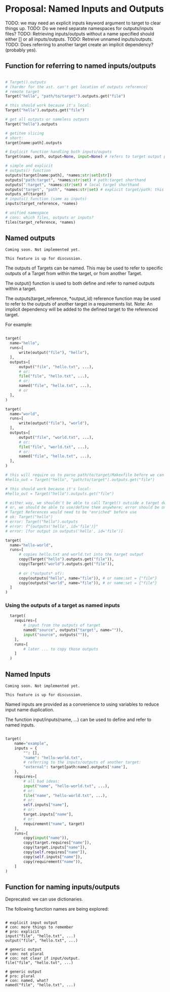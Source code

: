 # Proposal: Named Inputs and Outputs

TODO: we may need an explicit inputs keyword argument to target to clear things up.
TODO: Do we need separate namespaces for outputs/inputs files?
TODO: Retrieving inputs/outputs without a name specified should either [] or all inputs/outputs.
TODO: Retreive unnamed inputs/outputs.
TODO: Does referring to another target create an implicit dependency? (probably yes). 




## Function for referring to named inputs/outputs

```python

# Target().outputs 
# (harder for the ast. can't get location of outputs reference)
# remote target
Target("hello", "path/to/target").outputs.get("file")

# this should work because it's local:
Target("hello").outputs.get("file")

# get all outputs or nameless outputs
Target("hello").outputs

# getitem slicing
# short:
target[name:path].outputs

# Explicit function handling both inputs/ouputs
Target(name, path, output=None, input=None) # refers to target output path, or specific output

# simple and explicit
# outputs() function
outputs(target[name:path], *names:str|set[str])
outputs("path:target", *names:str|set) # path:target shorthand
outputs(":target", *names:str|set) # local target shorthand
outputs("target", "path", *names:str|set) # explicit target/path; this syntax won't work with the others.
outputs_of(target)
# inputs() function (same as inputs)
inputs(target_reference, *names)

# unified namespace
# cons: which files, outputs or inputs?
files(target_reference, *names)

```


## Named outputs

```{note}
Coming soon. Not implemented yet. 

This feature is up for discussion.
```

The outputs of Targets can be named.
This may be used to refer to specific outputs of a Target from within the target, or from another Target.

The output() function is used to both define and refer to named outputs within a target.

The outputs(target_reference, *output_id) reference function may be used to refer to the outputs of another target in a requirements list.
Note: An implicit dependency will be added to the defined target to the referenced target.

For example:

```python

target(
  name="hello",
  runs=[
      write(output("file"), "hello"),
  ],
  outputs=[
      output("file", "hello.txt", ...),
      # or:
      file("file", "hello.txt", ...),
      # or:
      named("file", "hello.txt", ...),
      # or
  ],
)

target(
  name="world",
  runs=[
      write(output("file"), "world"),
  ],
  outputs=[
      output("file", "world.txt", ...),
      # or:
      file("file", "world.txt", ...),
      # or:
      named("file", "hello.txt", ...),
  ],
)

# this will require us to parse path/to/target/Makexfile before we can continue: 
#hello_out = Target("hello", "path/to/target").outputs.get("file")

# this should work because it's local:
#hello_out = Target("hello").outputs.get("file") 

# either way, we shouldn't be able to call Target() outside a target definition
# or, we should be able to use/define them anywhere; error should be on accessing a property before evaluation
# Target References would need to be "enriched" before use
# ok: Target("hello")
# error: Target("hello").outputs 
# error: f"{outputs('hello', id='file')}"
# error: [for output in outputs('hello', id='file')]

target(
  name="hello-world",
  runs=[
      # copies hello.txt and world.txt into the target output
      copy(Target("hello").outputs.get("file")),
      copy(Target("world").outputs.get("file")),
      
      # or (*outputs* of):
      copy(outputs("hello", name="file")), # or name:set = {"file"}
      copy(outputs("world", name="file")), # or name:set = {"file"}
  ]
)

```

### Using the outputs of a target as named inputs

```python
  target(
    requires=[
        # input from the outputs of target
        named("source", outputs("target", name="")),
        input("source", outputs("")),
    ],
    runs=[
        # later ... to copy those outputs
    ]
  )
  ```

## Named Inputs

```{note}
Coming soon. Not implemented yet. 

This feature is up for discussion.
```

Named inputs are provided as a convenience to using variables to reduce input name duplication.

The function input/inputs(name, ...) can be used to define and refer to named inputs.

```python

target(
    name="example",
    inputs = {
        "": [],
        "name": "hello-world.txt",
        # referring to the inputs/outputs of another target:
        "external": target[path:name].outputs['name'],
    },
    requires=[
        # all bad ideas:
        input("name", "hello-world.txt", ...),
        # or:
        file("name", "hello-world.txt", ...),
        # or:
        self.inputs["name"],
        # or:
        target.inputs["name"],
        # or:
        requirement("name", target)
    ],
    runs=[
        copy(input("name")),
        copy(target.requires["name"]),
        copy(target.inputs["name"]),
        copy(self.requires["name"]),
        copy(self.inputs["name"]),
        copy(requirement("name")),
    ]
)
```

## Function for naming inputs/outputs

Deprecated: we can use dictionaries.

The following function names are being explored:

```

# explicit input output
# con: more things to remember
# pro: explicit
input("file", "hello.txt", ...)
output("file", "hello.txt", ...)

# generic output
# con: not plural
# con: not clear if input/output.
file("file", "hello.txt", ...)

# generic output
# pro: plural
# con: named, what?
named("file", "hello.txt", ...)
```
